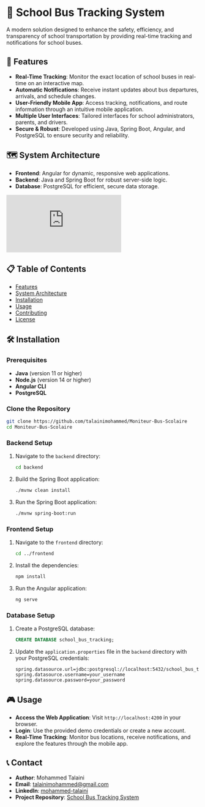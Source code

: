 
# 🚌 School Bus Tracking System

A modern solution designed to enhance the safety, efficiency, and transparency of school transportation by providing real-time tracking and notifications for school buses.

## 🚀 Features

- **Real-Time Tracking**: Monitor the exact location of school buses in real-time on an interactive map.
- **Automatic Notifications**: Receive instant updates about bus departures, arrivals, and schedule changes.
- **User-Friendly Mobile App**: Access tracking, notifications, and route information through an intuitive mobile application.
- **Multiple User Interfaces**: Tailored interfaces for school administrators, parents, and drivers.
- **Secure & Robust**: Developed using Java, Spring Boot, Angular, and PostgreSQL to ensure security and reliability.

## 🗺️ System Architecture

- **Frontend**: Angular for dynamic, responsive web applications.
- **Backend**: Java and Spring Boot for robust server-side logic.
- **Database**: PostgreSQL for efficient, secure data storage.

![Architecture Diagram](https://github.com/talainimohammed/Moniteur-Bus-Scolaire/blob/master/MonitorBus%20%7BTALAINI_Mohammed%7D.pdf)

## 📋 Table of Contents

- [Features](#-features)
- [System Architecture](#-system-architecture)
- [Installation](#-installation)
- [Usage](#-usage)
- [Contributing](#-contributing)
- [License](#-license)

## 🛠️ Installation

### Prerequisites

- **Java** (version 11 or higher)
- **Node.js** (version 14 or higher)
- **Angular CLI**
- **PostgreSQL**

### Clone the Repository

```bash
git clone https://github.com/talainimohammed/Moniteur-Bus-Scolaire
cd Moniteur-Bus-Scolaire
```

### Backend Setup

1. Navigate to the `backend` directory:

   ```bash
   cd backend
   ```

2. Build the Spring Boot application:

   ```bash
   ./mvnw clean install
   ```

3. Run the Spring Boot application:

   ```bash
   ./mvnw spring-boot:run
   ```

### Frontend Setup

1. Navigate to the `frontend` directory:

   ```bash
   cd ../frontend
   ```

2. Install the dependencies:

   ```bash
   npm install
   ```

3. Run the Angular application:

   ```bash
   ng serve
   ```

### Database Setup

1. Create a PostgreSQL database:

   ```sql
   CREATE DATABASE school_bus_tracking;
   ```

2. Update the `application.properties` file in the `backend` directory with your PostgreSQL credentials:

   ```properties
   spring.datasource.url=jdbc:postgresql://localhost:5432/school_bus_tracking
   spring.datasource.username=your_username
   spring.datasource.password=your_password
   ```

## 🎮 Usage

- **Access the Web Application**: Visit `http://localhost:4200` in your browser.
- **Login**: Use the provided demo credentials or create a new account.
- **Real-Time Tracking**: Monitor bus locations, receive notifications, and explore the features through the mobile app.



## 📞 Contact

- **Author**: Mohammed Talaini
- **Email**: [talainimohammed@gmail.com](mailto:talainimohammed@gmail.com)
- **LinkedIn**: [mohammed-talaini](https://www.linkedin.com/in/mohammed-talaini)
- **Project Repository**: [School Bus Tracking System](https://github.com/talainimohammed/Moniteur-Bus-Scolaire)
